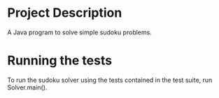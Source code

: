 # Project Description
A Java program to solve simple sudoku problems.

# Running the tests
To run the sudoku solver using the tests contained in the test suite, run Solver.main().
